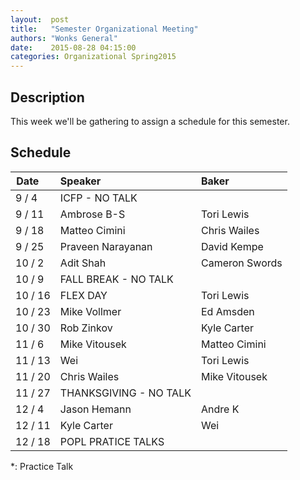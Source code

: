 ```yaml
--- 
layout:  post 
title:   "Semester Organizational Meeting"
authors: "Wonks General" 
date:    2015-08-28 04:15:00 
categories: Organizational Spring2015
--- 
```

## Description

This week we'll be gathering to assign a schedule for this semester.

## Schedule

| Date&nbsp;&nbsp;&nbsp;&nbsp;   | Speaker                     | Baker                          |
|---------|:----------------------------|:-------------------------------|
|  9 /  4 | ICFP  - NO TALK ||
|  9 / 11 | Ambrose B-S                 | Tori Lewis                     |
|  9 / 18 | Matteo Cimini               | Chris Wailes                   |
|  9 / 25 | Praveen Narayanan           | David Kempe                    |
| 10 /  2 | Adit Shah                   | Cameron Swords                 |
| 10 /  9 | FALL BREAK - NO TALK ||
| 10 / 16 | FLEX DAY                    | Tori Lewis                     |
| 10 / 23 | Mike Vollmer                | Ed Amsden                      |
| 10 / 30 | Rob Zinkov                  | Kyle Carter                    |
| 11 /  6 | Mike Vitousek               | Matteo Cimini                  |
| 11 / 13 | Wei                         | Tori Lewis                     |
| 11 / 20 | Chris Wailes                | Mike Vitousek                  |
| 11 / 27 | THANKSGIVING - NO TALK ||
| 12 /  4 | Jason Hemann                | Andre K                        |
| 12 / 11 | Kyle Carter                 | Wei                            |
| 12 / 18 | POPL PRATICE TALKS ||

*: Practice Talk

